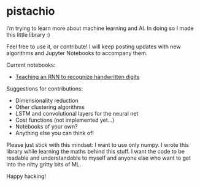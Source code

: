 # pistachio

I’m trying to learn more about machine learning and AI. In doing so I made this little library :)

Feel free to use it, or contribute! I will keep posting updates with new algorithms and Jupyter Notebooks to accompany them.

Current notebooks:

- [Teaching an RNN to recognize handwritten digits](https://github.com/mariusbrataas/pistachio/blob/master/rnn_mnist.ipynb)

Suggestions for contributions:

- Dimensionality reduction
- Other clustering algorithms
- LSTM and convolutional layers for the neural net
- Cost functions (not implemented yet...)
- Notebooks of your own?
- Anything else you can think of!

Please just stick with this mindset: I want to use only numpy. I wrote this library while learning the maths behind this stuff. I want the code to be readable and understandable to myself and anyone else who want to get into the nitty gritty bits of ML.

Happy hacking!

